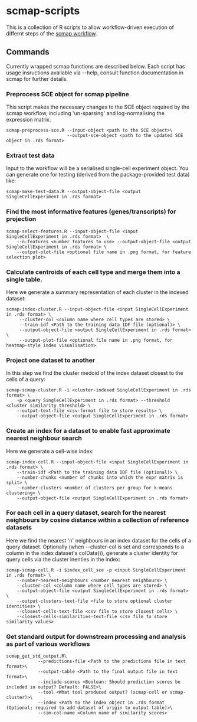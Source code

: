 # scmap-scripts

This is a collection of R scripts to allow workflow-driven execution of differnt steps of the [scmap workflow](http://bioconductor.org/packages/release/bioc/vignettes/scmap/inst/doc/scmap.html).

## Commands

Currently wrapped scmap functions are described below. Each script has usage insructions available via --help, consult function documentation in scmap for further details.

### Preprocess SCE object for scmap pipeline
This script makes the necessary changes to the SCE object required by the scmap workflow, including 'un-sparsing' and log-normalising the expression matrix.    

```
scmap-preprocess-sce.R --input-object <path to the SCE object>\
                       --output-sce-object <path to the updated SCE object in .rds format>
```

### Extract test data

Input to the workflow will be a serialised single-cell experiment object. You can generate one for testing (derived from the package-provided test data) like:

```
scmap-make-test-data.R --output-object-file <output SingleCellExperiment in .rds format>
```

### Find the most informative features (genes/transcripts) for projection

```
scmap-select-features.R --input-object-file <input SingleCellExperiment in .rds format>  \
    --n-features <number features to use> --output-object-file <output SingleCellExperiment in .rds format> \
    --output-plot-file <optional file name in .png format, for feature selection plot>
```

### Calculate centroids of each cell type and merge them into a single table.

Here we generate a summary representation of each cluster in the indexed dataset:

```
scmap-index-cluster.R --input-object-file <input SingleCellExperiment in .rds format> \
     --cluster-col <column name where cell types are stored> \
     --train-idf <Path to the training data IDF file (optional)> \
     --output-object-file <output SingleCellExperiment in .rds format> \
     --output-plot-file <optional file name in .png format, for heatmap-style index visualisation>
```

### Project one dataset to another 

In this step we find the cluster medoid of the index dataset closest to the cells of a query:

```
scmap-scmap-cluster.R -i <cluster-indexed SingleCellExperiment in .rds format> \
    -p <query SingleCellExperiment in .rds format> --threshold <cluster similarity threshold> \
    --output-text-file <csv-format file to store results> \
    --output-object-file <output SingleCellExperiment in .rds format>
```

### Create an index for a dataset to enable fast approximate nearest neighbour search

Here we generate a cell-wise index:

```
scmap-index-cell.R --input-object-file <input SingleCellExperiment in .rds format> \
    --train-idf <Path to the training data IDF file (optional)> \
    --number-chunks <number of chunks into which the expr matrix is split> \
    --number-clusters <number of clusters per group for k-means clustering> \
    --output-object-file <output SingleCellExperiment in .rds format>
```

### For each cell in a query dataset, search for the nearest neighbours by cosine distance within a collection of reference datasets

Here we find the nearest 'n' neighbours in an index dataset for the cells of a query dataset. Optionally (when --cluster-col is set and corresponds to a column in the index dataset's colData()), generate a cluster identity for query cells via the cluster inenties in the index:

```
scmap-scmap-cell.R -i $index_cell_sce -p <input SingleCellExperiment in .rds format> \
    --number-nearest-neighbours <number nearest neighbours> \
    --cluster-col <column name where cell types are stored> \
    --output-object-file <output SingleCellExperiment in .rds format> \
    --output-clusters-text-file <file to store optional cluster identities> \
    --closest-cells-text-file <csv file to store closest cells> \
    --closest-cells-similarities-text-file <csv file to store similarity values>
```

### Get standard output for downstream processing and analysis as part of various workflows

```
scmap_get_std_output.R\
            --predictions-file <Path to the predictions file in text format>\
            --output-table <Path to the final output file in text format>\
            --include-scores <Boolean: Should prediction scores be included in output? Default: FALSE>\
            --tool <What tool produced output? (scmap-cell or scmap-cluster)>\
            --index <Path to the index object in .rds format (Optional; required to add dataset of origin to output table)>\
            --sim-col-name <Column name of similarity scores>
```


